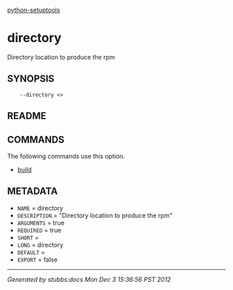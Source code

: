 [python-setuptools](../../index.html)

# directory

Directory location to produce the rpm

## SYNOPSIS

        --directory <>

## README



## COMMANDS

The following commands use this option.

* [build](../../commands/build/index.html)

## METADATA

* `NAME` = directory
* `DESCRIPTION` = "Directory location to produce the rpm"
* `ARGUMENTS` = true
* `REQUIRED` = true
* `SHORT` = 
* `LONG` = directory
* `DEFAULT` = 
* `EXPORT` = false

----

*Generated by stubbs:docs Mon Dec  3 15:36:56 PST 2012*

